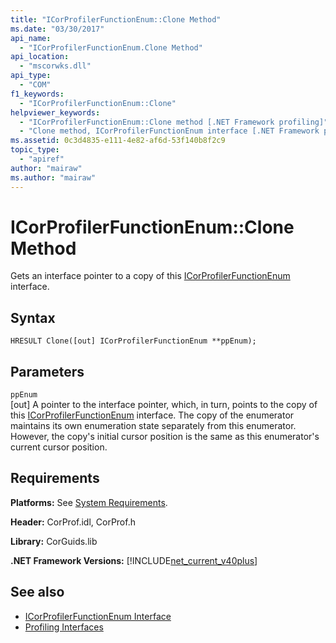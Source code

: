 ```yaml
---
title: "ICorProfilerFunctionEnum::Clone Method"
ms.date: "03/30/2017"
api_name: 
  - "ICorProfilerFunctionEnum.Clone Method"
api_location: 
  - "mscorwks.dll"
api_type: 
  - "COM"
f1_keywords: 
  - "ICorProfilerFunctionEnum::Clone"
helpviewer_keywords: 
  - "ICorProfilerFunctionEnum::Clone method [.NET Framework profiling]"
  - "Clone method, ICorProfilerFunctionEnum interface [.NET Framework profiling]"
ms.assetid: 0c3d4835-e111-4e82-af6d-53f140b8f2c9
topic_type: 
  - "apiref"
author: "mairaw"
ms.author: "mairaw"
---
```

# ICorProfilerFunctionEnum::Clone Method
Gets an interface pointer to a copy of this [ICorProfilerFunctionEnum](../../../../docs/framework/unmanaged-api/profiling/icorprofilerfunctionenum-interface.md) interface.  
  
## Syntax  
  
```  
HRESULT Clone([out] ICorProfilerFunctionEnum **ppEnum);  
```  
  
## Parameters  
 `ppEnum`  
 [out] A pointer to the interface pointer, which, in turn, points to the copy of this [ICorProfilerFunctionEnum](../../../../docs/framework/unmanaged-api/profiling/icorprofilerfunctionenum-interface.md) interface. The copy of the enumerator maintains its own enumeration state separately from this enumerator. However, the copy's initial cursor position is the same as this enumerator's current cursor position.  
  
## Requirements  
 **Platforms:** See [System Requirements](../../../../docs/framework/get-started/system-requirements.md).  
  
 **Header:** CorProf.idl, CorProf.h  
  
 **Library:** CorGuids.lib  
  
 **.NET Framework Versions:** [!INCLUDE[net_current_v40plus](../../../../includes/net-current-v40plus-md.md)]  
  
## See also
- [ICorProfilerFunctionEnum Interface](../../../../docs/framework/unmanaged-api/profiling/icorprofilerfunctionenum-interface.md)
- [Profiling Interfaces](../../../../docs/framework/unmanaged-api/profiling/profiling-interfaces.md)
